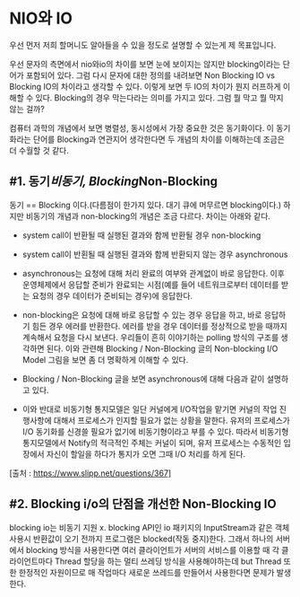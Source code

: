 # NIO와 IO
우선 먼저 저희 할머니도 알아들을 수 있을 정도로 설명할 수 있는게 제 목표입니다.  
  
우선 문자의 측면에서 nio와io의 차이를 보면 눈에 보이지는 않지만 blocking이라는 단어가 포함되어 있다. 그럼 다시 문자에 대한 정의를 내려보면 
Non Blocking IO vs Blocking IO의 차이라고 생각할 수 있다. 이렇게 보면 두 IO의 차이가 뭔지 러프하게 이해할 수 있다. Blocking의 경우 막는다라는 의미를 가지고 있다. 그럼 뭘 막고 뭘 막지 않는 걸까?
  
컴퓨터 과학의 개념에서 보면 병렬성, 동시성에서 가장 중요한 것은 동기화이다. 이 동기화라는 단어를 Blocking과 연관지어 생각한다면 두 개념의 차이를 이해하는데 조금은 더 수월할 것 같다.  

## #1. 동기*비동기, Blocking*Non-Blocking


동기 == Blocking 이다.(다름점이 한가지 있다. 대기 큐에 머무르면 blocking이다.) 하지만 비동기의 개념과 non-blocking의 개념은 조금 다르다. 차이는 아래와 같다.  

- system call이 반환될 때 실행된 결과와 함께 반환될 경우 non-blocking
- system call이 반횐될 때 실행된 결과와 함께 반환되지 않는 경우 asynchronous
- asynchronous는 요청에 대해 처리 완료의 여부와 관계없이 바로 응답한다. 이후 운영체제에서 응답할 준비가 완료되는 시점(예를 들어 네트워크로부터 데이터를 받는 요청의 경우 데이터가 준비되는 경우)에 응답한다.
- non-blocking은 요청에 대해 바로 응답할 수 있는 경우 응답을 하고, 바로 응답하기 힘든 경우 에러를 반환한다. 에러를 받을 경우 데이터를 정상적으로 받을 때까지 계속해서 요청을 다시 보낸다. 우리들이 흔히 이야기하는 polling 방식의 구조를 생각하면 된다. 이와 관련해 Blocking / Non-Blocking 글의 Non-blocking I/O Model 그림을 보면 좀 더 명확하게 이해할 수 있다.
- Blocking / Non-Blocking 글을 보면 asynchronous에 대해 다음과 같이 설명하고 있다.

- 이와 반대로 비동기형 통지모델은 일단 커널에게 I/O작업을 맡기면 커널의 작업 진행사항에 대해서 프로세스가 인지할 필요가 없는 상황을 말한다. 유저의 프로세스가 I/O 동기화를 신경쓸 필요가 없기에 비동기형이라고 부를 수 있다. 따라서 비동기형 통지모델에서 Notify의 적극적인 주체는 커널이 되며, 유저 프로세스는 수동적인 입장에서 자신이 할일을 하다가 통지가 오면 그때 I/O 처리를 하게 된다.  
  
[출처 : https://www.slipp.net/questions/367]

## #2. Blocking i/o의 단점을 개선한 Non-Blocking IO  
blocking io는 비동기 지원 x. blocking API인 io 패키지의 InputStream과 같은 객체 사용시 반환값이 오기 전까지 프로그램은 blocked(작동 중지)한다. 그래서 하나의 서버에서 blocking 방식을 사용한다면 여러 클라이언트가 서버의 서비스를 이용할 때 각 클라이언트마다 Thread 할당을 하는 멀티 쓰레딩 방식을 사용해야하는데 but Thread 또한 한정적인 자원이므로 매 작업마다 새로운 쓰레드를 만들어서 사용한다면 문제가 발생한다.  
